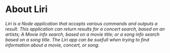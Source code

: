 # About Liri 

######    Liri is a Node application that accepts various commands and outputs a result. This application can return results for a concert search, based on an      artists; A Movie info search, based on a movie title; or a song info search based on a song title. The Liri app can be suefull when trying to find     information about a movie, concert, or song. 
    